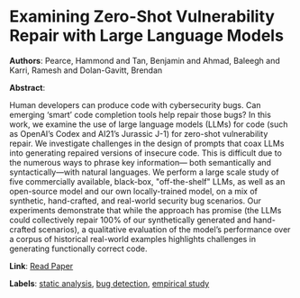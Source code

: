 # Examining Zero-Shot Vulnerability Repair with Large Language Models

**Authors**: Pearce, Hammond and Tan, Benjamin and Ahmad, Baleegh and Karri, Ramesh and Dolan-Gavitt, Brendan

**Abstract**:

Human developers can produce code with cybersecurity bugs. Can emerging ‘smart’ code completion tools help repair those bugs? In this work, we examine the use of large language models (LLMs) for code (such as OpenAI’s Codex and AI21’s Jurassic J-1) for zero-shot vulnerability repair. We investigate challenges in the design of prompts that coax LLMs into generating repaired versions of insecure code. This is difficult due to the numerous ways to phrase key information— both semantically and syntactically—with natural languages. We perform a large scale study of five commercially available, black-box, "off-the-shelf" LLMs, as well as an open-source model and our own locally-trained model, on a mix of synthetic, hand-crafted, and real-world security bug scenarios. Our experiments demonstrate that while the approach has promise (the LLMs could collectively repair 100% of our synthetically generated and hand-crafted scenarios), a qualitative evaluation of the model’s performance over a corpus of historical real-world examples highlights challenges in generating functionally correct code.

**Link**: [Read Paper](https://doi.ieeecomputersociety.org/10.1109/SP46215.2023.10179420)

**Labels**: [static analysis](../../labels/static_analysis.md), [bug detection](../../labels/bug_detection.md), [empirical study](../../labels/empirical_study.md)
